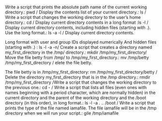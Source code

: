 Write a script that prints the absolute path name of the current working directory.: pwd / Display the contents list of your current directory.: ls / Write a script that changes the working directory to the user’s home directory.: cd / Display current directory contents in a long format :ls -l / Display current directory contents, including hidden files (starting with .). Use the long format.: ls -a -l / Display current directory contents.

Long format
with user and group IDs displayed numerically
And hidden files (starting with .) : ls -l -a -n/ Create a script that creates a directory named my_first_directory in the /tmp/ directory.: mkdir /tmp/my_first_directory/ Move the file betty from /tmp/ to /tmp/my_first_directory.: mv /tmp/betty /tmp/my_first_directory / elete the file betty.

The file betty is in /tmp/my_first_directory: rm /tmp/my_first_directory/betty / Delete the directory my_first_directory that is in the /tmp directory.: rmdir /tmp/my_first_directory /Write a script that changes the working directory to the previous one.: cd - / Write a script that lists all files (even ones with names beginning with a period character, which are normally hidden) in the current directory and the parent of the working directory and the /boot directory (in this order), in long format.: ls -l -a . .. /boot / Write a script that prints the type of the file named iamafile. The file iamafile will be in the /tmp directory when we will run your script.: gile /tmp/iamafile
